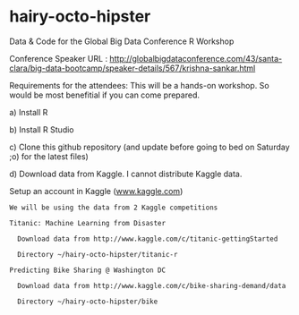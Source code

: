 # hairy-octo-hipster
Data &amp; Code for the Global Big Data Conference R Workshop

Conference Speaker URL : http://globalbigdataconference.com/43/santa-clara/big-data-bootcamp/speaker-details/567/krishna-sankar.html

Requirements for the attendees:
This will be a hands-on workshop. So would be most benefitial if you can come prepared.

a) Install R

b) Install R Studio

c) Clone this github repository (and update before going to bed on Saturday ;o) for the latest files)

d) Download data from Kaggle. I cannot distribute Kaggle data.
   
   Setup an account in Kaggle (www.kaggle.com)
    
    We will be using the data from 2 Kaggle competitions
    
    Titanic: Machine Learning from Disaster
      
      Download data from http://www.kaggle.com/c/titanic-gettingStarted
      
      Directory ~/hairy-octo-hipster/titanic-r
    
    Predicting Bike Sharing @ Washington DC
      
      Download data from http://www.kaggle.com/c/bike-sharing-demand/data
      
      Directory ~/hairy-octo-hipster/bike
